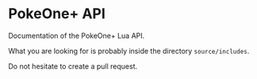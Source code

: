 # PokeOne+ API

Documentation of the PokeOne+ Lua API.

What you are looking for is probably inside the directory `source/includes`.

Do not hesitate to create a pull request.
